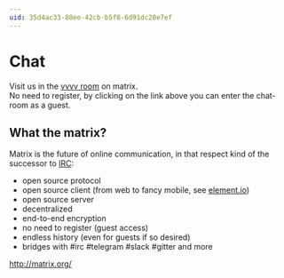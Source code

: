 ```yaml
---
uid: 35d4ac33-88ee-42cb-b5f8-6d91dc20e7ef
---
```


# Chat
Visit us in the <a href="https://app.element.io/#/room/#vvvv:matrix.org" class="extURL" target="_blank">vvvv room</a> on matrix.  
No need to register, by clicking on the link above you can enter the chat-room as a guest.   


## What the matrix?
Matrix is the future of online communication, in that respect kind of the successor to <a href="https://en.wikipedia.org/wiki/Internet_Relay_Chat" class="extURL" target="_blank">IRC</a>:  
* open source protocol  
* open source client (from web to fancy mobile, see <a href="https://element.io" class="extURL" target="_blank">element.io</a>)  
* open source server  
* decentralized  
* end-to-end encryption  
* no need to register (guest access)  
* endless history (even for guests if so desired)  
* bridges with #irc #telegram #slack #gitter and more  

<a href="http://matrix.org/" class="extURL" target="_blank">http://matrix.org/</a>  


